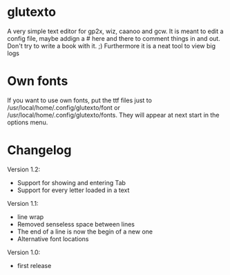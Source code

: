 glutexto
========

A very simple text editor for gp2x, wiz, caanoo and gcw. It is meant to edit a
config file, maybe addign a # here and there to comment things in and out. Don't
try to write a book with it. ;)
Furthermore it is a neat tool to view big logs

Own fonts
=========
If you want to use own fonts, put the ttf files just to
/usr/local/home/.config/glutexto/font or /usr/local/home/.config/glutexto/fonts.
They will appear at next start in the options menu.

Changelog
=========

Version 1.2:
* Support for showing and entering Tab
* Support for every letter loaded in a text

Version 1.1:
* line wrap
* Removed senseless space between lines
* The end of a line is now the begin of a new one
* Alternative font locations

Version 1.0:
* first release
